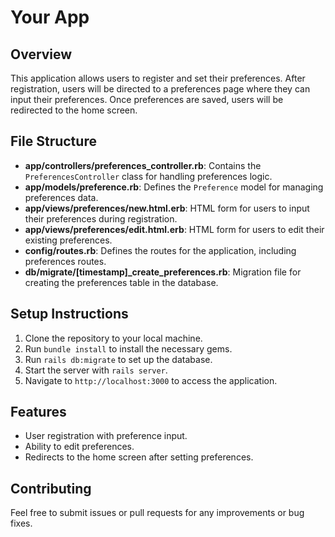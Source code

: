 # Your App

## Overview
This application allows users to register and set their preferences. After registration, users will be directed to a preferences page where they can input their preferences. Once preferences are saved, users will be redirected to the home screen.

## File Structure
- **app/controllers/preferences_controller.rb**: Contains the `PreferencesController` class for handling preferences logic.
- **app/models/preference.rb**: Defines the `Preference` model for managing preferences data.
- **app/views/preferences/new.html.erb**: HTML form for users to input their preferences during registration.
- **app/views/preferences/edit.html.erb**: HTML form for users to edit their existing preferences.
- **config/routes.rb**: Defines the routes for the application, including preferences routes.
- **db/migrate/[timestamp]_create_preferences.rb**: Migration file for creating the preferences table in the database.

## Setup Instructions
1. Clone the repository to your local machine.
2. Run `bundle install` to install the necessary gems.
3. Run `rails db:migrate` to set up the database.
4. Start the server with `rails server`.
5. Navigate to `http://localhost:3000` to access the application.

## Features
- User registration with preference input.
- Ability to edit preferences.
- Redirects to the home screen after setting preferences.

## Contributing
Feel free to submit issues or pull requests for any improvements or bug fixes.